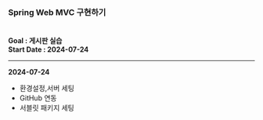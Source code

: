 ### Spring Web MVC 구현하기<br><br>

<b>Goal : 게시판 실습</b><br>
<b>Start Date : 2024-07-24</b><br>
***

<b>2024-07-24</b>
<ul>
  <li>환경설정,서버 세팅</li>
  <li>GitHub 연동</li>
  <li>서블릿 패키지 세팅</li>
</ul>
